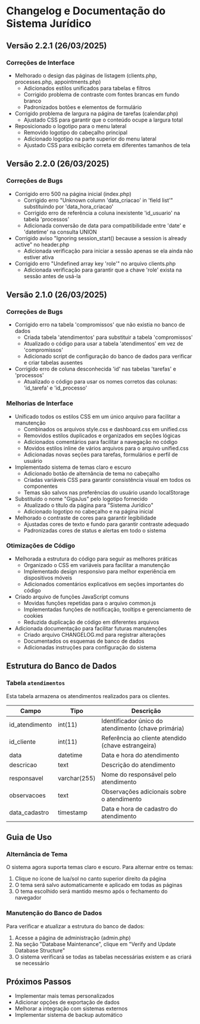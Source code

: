 # Changelog e Documentação do Sistema Jurídico

## Versão 2.2.1 (26/03/2025)

### Correções de Interface
- Melhorado o design das páginas de listagem (clients.php, processes.php, appointments.php)
  - Adicionados estilos unificados para tabelas e filtros
  - Corrigido problema de contraste com fontes brancas em fundo branco
  - Padronizados botões e elementos de formulário
- Corrigido problema de largura na página de tarefas (calendar.php)
  - Ajustado CSS para garantir que o conteúdo ocupe a largura total
- Reposicionado o logotipo para o menu lateral
  - Removido logotipo do cabeçalho principal
  - Adicionado logotipo na parte superior do menu lateral
  - Ajustado CSS para exibição correta em diferentes tamanhos de tela

## Versão 2.2.0 (26/03/2025)

### Correções de Bugs
- Corrigido erro 500 na página inicial (index.php)
  - Corrigido erro "Unknown column 'data_criacao' in 'field list'" substituindo por 'data_hora_criacao'
  - Corrigido erro de referência a coluna inexistente 'id_usuario' na tabela 'processos'
  - Adicionada conversão de data para compatibilidade entre 'date' e 'datetime' na consulta UNION
- Corrigido aviso "Ignoring session_start() because a session is already active" no header.php
  - Adicionada verificação para iniciar a sessão apenas se ela ainda não estiver ativa
- Corrigido erro "Undefined array key 'role'" no arquivo clients.php
  - Adicionada verificação para garantir que a chave 'role' exista na sessão antes de usá-la

## Versão 2.1.0 (26/03/2025)

### Correções de Bugs
- Corrigido erro na tabela 'compromissos' que não existia no banco de dados
  - Criada tabela 'atendimentos' para substituir a tabela 'compromissos'
  - Atualizado o código para usar a tabela 'atendimentos' em vez de 'compromissos'
  - Adicionado script de configuração do banco de dados para verificar e criar tabelas ausentes
- Corrigido erro de coluna desconhecida 'id' nas tabelas 'tarefas' e 'processos'
  - Atualizado o código para usar os nomes corretos das colunas: 'id_tarefa' e 'id_processo'

### Melhorias de Interface
- Unificado todos os estilos CSS em um único arquivo para facilitar a manutenção
  - Combinados os arquivos style.css e dashboard.css em unified.css
  - Removidos estilos duplicados e organizados em seções lógicas
  - Adicionados comentários para facilitar a navegação no código
  - Movidos estilos inline de vários arquivos para o arquivo unified.css
  - Adicionadas novas seções para tarefas, formulários e perfil de usuário
- Implementado sistema de temas claro e escuro
  - Adicionado botão de alternância de tema no cabeçalho
  - Criadas variáveis CSS para garantir consistência visual em todos os componentes
  - Temas são salvos nas preferências do usuário usando localStorage
- Substituído o nome "GigaJus" pelo logotipo fornecido
  - Atualizado o título da página para "Sistema Jurídico"
  - Adicionado logotipo no cabeçalho e na página inicial
- Melhorado o contraste de cores para garantir legibilidade
  - Ajustadas cores de texto e fundo para garantir contraste adequado
  - Padronizadas cores de status e alertas em todo o sistema

### Otimizações de Código
- Melhorada a estrutura do código para seguir as melhores práticas
  - Organizado o CSS em variáveis para facilitar a manutenção
  - Implementado design responsivo para melhor experiência em dispositivos móveis
  - Adicionados comentários explicativos em seções importantes do código
- Criado arquivo de funções JavaScript comuns
  - Movidas funções repetidas para o arquivo common.js
  - Implementadas funções de notificação, tooltips e gerenciamento de cookies
  - Reduzida duplicação de código em diferentes arquivos
- Adicionada documentação para facilitar futuras manutenções
  - Criado arquivo CHANGELOG.md para registrar alterações
  - Documentados os esquemas de banco de dados
  - Adicionadas instruções para configuração do sistema

## Estrutura do Banco de Dados

### Tabela `atendimentos`
Esta tabela armazena os atendimentos realizados para os clientes.

| Campo | Tipo | Descrição |
|-------|------|-----------|
| id_atendimento | int(11) | Identificador único do atendimento (chave primária) |
| id_cliente | int(11) | Referência ao cliente atendido (chave estrangeira) |
| data | datetime | Data e hora do atendimento |
| descricao | text | Descrição do atendimento |
| responsavel | varchar(255) | Nome do responsável pelo atendimento |
| observacoes | text | Observações adicionais sobre o atendimento |
| data_cadastro | timestamp | Data e hora de cadastro do atendimento |

## Guia de Uso

### Alternância de Tema
O sistema agora suporta temas claro e escuro. Para alternar entre os temas:
1. Clique no ícone de lua/sol no canto superior direito da página
2. O tema será salvo automaticamente e aplicado em todas as páginas
3. O tema escolhido será mantido mesmo após o fechamento do navegador

### Manutenção do Banco de Dados
Para verificar e atualizar a estrutura do banco de dados:
1. Acesse a página de administração (admin.php)
2. Na seção "Database Maintenance", clique em "Verify and Update Database Structure"
3. O sistema verificará se todas as tabelas necessárias existem e as criará se necessário

## Próximos Passos
- Implementar mais temas personalizados
- Adicionar opções de exportação de dados
- Melhorar a integração com sistemas externos
- Implementar sistema de backup automático